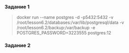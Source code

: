 ### Задание 1
> docker run --name postgres -d -p5432:5432 -v /root/lesson6.2/databases:/var/lib/postgresql/data -v /root/lesson6.2/backup:/var/backup -e POSTGRES_PASSWORD=3223555 postgres:12


### Задание 2